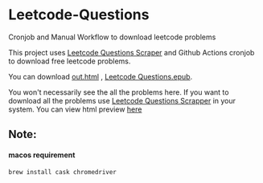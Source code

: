 # Leetcode-Questions
Cronjob and Manual Workflow to download leetcode problems

This project uses [Leetcode Questions Scraper](https://github.com/Bishalsarang/Leetcode-Questions-Scraper) and Github Actions cronjob to download free leetcode problems.

You can download [out.html](https://github.com/Bishalsarang/Leetcode-Questions/blob/main/out.html) , [Leetcode Questions.epub](https://github.com/Bishalsarang/Leetcode-Questions/blob/main/Leetcode%20Questions.epub).

You won't necessarily see the all the problems here.  If you want to download all the problems use [Leetcode Questions Scrapper](https://github.com/Bishalsarang/Leetcode-Questions-Scraper) in your system.
You can view html preview  [here](https://bishalsarang.github.io/Leetcode-Questions/out.html)

## Note:

#### macos requirement

`brew install cask chromedriver`
